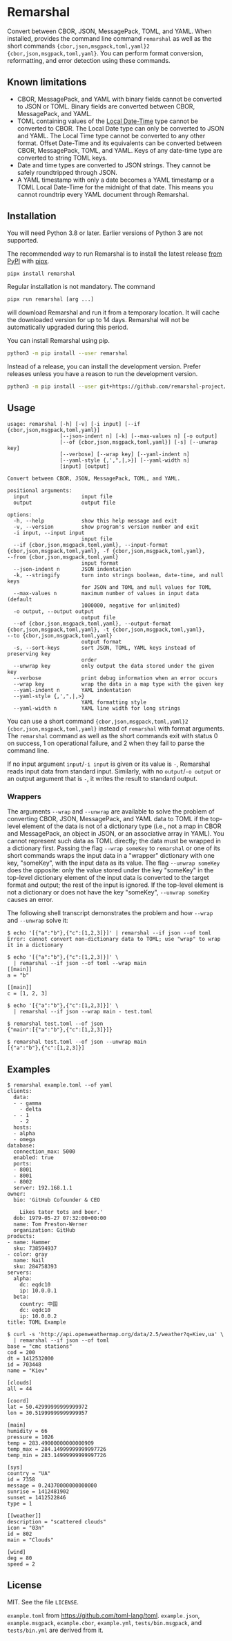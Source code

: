 # Remarshal

Convert between CBOR, JSON, MessagePack, TOML, and YAML.
When installed, provides the command line command `remarshal` as well as the short commands <code>{cbor,json,msgpack,toml,yaml}2<wbr>{cbor,json,msgpack,toml,yaml}</code>.
You can perform format conversion, reformatting, and error detection using these commands.

## Known limitations

* CBOR, MessagePack, and YAML with binary fields cannot be converted to JSON or TOML.
Binary fields are converted between CBOR, MessagePack, and YAML.
* TOML containing values of the [Local Date-Time](https://toml.io/en/v1.0.0-rc.1#local-date-time) type cannot be converted to CBOR.
The Local Date type can only be converted to JSON and YAML.
The Local Time type cannot be converted to any other format.
Offset Date-Time and its equivalents can be converted between CBOR, MessagePack, TOML, and YAML.
Keys of any date-time type are converted to string TOML keys.
* Date and time types are converted to JSON strings.
They cannot be safely roundtripped through JSON.
* A YAML timestamp with only a date becomes a YAML timestamp or a TOML Local Date-Time for the midnight of that date.
This means you cannot roundtrip every YAML document through Remarshal.

## Installation

You will need Python 3.8 or later.
Earlier versions of Python 3 are not supported.

The recommended way to run Remarshal is to install the latest release [from PyPI](https://pypi.org/project/remarshal/) with [pipx](https://github.com/pypa/pipx).

```sh
pipx install remarshal
```

Regular installation is not mandatory.
The command

```sh
pipx run remarshal [arg ...]
```

will download Remarshal and run it from a temporary location.
It will cache the downloaded version for up to 14 days.
Remarshal will not be automatically upgraded during this period.

You can install Remarshal using pip.

```sh
python3 -m pip install --user remarshal
```

Instead of a release, you can install the development version.
Prefer releases unless you have a reason to run the development version.

```sh
python3 -m pip install --user git+https://github.com/remarshal-project/remarshal
```

## Usage

```
usage: remarshal [-h] [-v] [-i input] [--if {cbor,json,msgpack,toml,yaml}]
                 [--json-indent n] [-k] [--max-values n] [-o output]
                 [--of {cbor,json,msgpack,toml,yaml}] [-s] [--unwrap key]
                 [--verbose] [--wrap key] [--yaml-indent n]
                 [--yaml-style {,',",|,>}] [--yaml-width n]
                 [input] [output]

Convert between CBOR, JSON, MessagePack, TOML, and YAML.

positional arguments:
  input                 input file
  output                output file

options:
  -h, --help            show this help message and exit
  -v, --version         show program's version number and exit
  -i input, --input input
                        input file
  --if {cbor,json,msgpack,toml,yaml}, --input-format
{cbor,json,msgpack,toml,yaml}, -f {cbor,json,msgpack,toml,yaml},
--from {cbor,json,msgpack,toml,yaml}
                        input format
  --json-indent n       JSON indentation
  -k, --stringify       turn into strings boolean, date-time, and null keys
                        for JSON and TOML and null values for TOML
  --max-values n        maximum number of values in input data (default
                        1000000, negative for unlimited)
  -o output, --output output
                        output file
  --of {cbor,json,msgpack,toml,yaml}, --output-format
{cbor,json,msgpack,toml,yaml}, -t {cbor,json,msgpack,toml,yaml},
--to {cbor,json,msgpack,toml,yaml}
                        output format
  -s, --sort-keys       sort JSON, TOML, YAML keys instead of preserving key
                        order
  --unwrap key          only output the data stored under the given key
  --verbose             print debug information when an error occurs
  --wrap key            wrap the data in a map type with the given key
  --yaml-indent n       YAML indentation
  --yaml-style {,',",|,>}
                        YAML formatting style
  --yaml-width n        YAML line width for long strings
```

You can use a short command <code>{cbor,json,msgpack,toml,yaml}2<wbr>{cbor,json,msgpack,toml,yaml}</code> instead of `remarshal` with format arguments.
The `remarshal` command as well as the short commands exit with status 0 on success, 1 on operational failure, and 2 when they fail to parse the command line.

If no input argument `input`/`-i input` is given or its value is `-`, Remarshal reads input data from standard input.
Similarly, with no `output`/`-o output` or an output argument that is `-`, it writes the result to standard output.

### Wrappers

The arguments `--wrap` and `--unwrap` are available to solve the problem of converting CBOR, JSON, MessagePack, and YAML data to TOML if the top-level element of the data is not of a dictionary type (i.e., not a map in CBOR and MessagePack, an object in JSON, or an associative array in YAML).
You cannot represent such data as TOML directly; the data must be wrapped in a dictionary first.
Passing the flag `--wrap someKey` to `remarshal` or one of its short commands wraps the input data in a "wrapper" dictionary with one key, "someKey", with the input data as its value.
The flag `--unwrap someKey` does the opposite: only the value stored under the key "someKey" in the top-level dictionary element of the input data is converted to the target format and output; the rest of the input is ignored.
If the top-level element is not a dictionary or does not have the key "someKey", `--unwrap someKey` causes an error.

The following shell transcript demonstrates the problem and how `--wrap` and `--unwrap` solve it:

```
$ echo '[{"a":"b"},{"c":[1,2,3]}]' | remarshal --if json --of toml
Error: cannot convert non-dictionary data to TOML; use "wrap" to wrap it in a dictionary

$ echo '[{"a":"b"},{"c":[1,2,3]}]' \
  | remarshal --if json --of toml --wrap main
[[main]]
a = "b"

[[main]]
c = [1, 2, 3]

$ echo '[{"a":"b"},{"c":[1,2,3]}]' \
  | remarshal --if json --wrap main - test.toml

$ remarshal test.toml --of json
{"main":[{"a":"b"},{"c":[1,2,3]}]}

$ remarshal test.toml --of json --unwrap main
[{"a":"b"},{"c":[1,2,3]}]
```

## Examples

```
$ remarshal example.toml --of yaml
clients:
  data:
  - - gamma
    - delta
  - - 1
    - 2
  hosts:
  - alpha
  - omega
database:
  connection_max: 5000
  enabled: true
  ports:
  - 8001
  - 8001
  - 8002
  server: 192.168.1.1
owner:
  bio: 'GitHub Cofounder & CEO

    Likes tater tots and beer.'
  dob: 1979-05-27 07:32:00+00:00
  name: Tom Preston-Werner
  organization: GitHub
products:
- name: Hammer
  sku: 738594937
- color: gray
  name: Nail
  sku: 284758393
servers:
  alpha:
    dc: eqdc10
    ip: 10.0.0.1
  beta:
    country: 中国
    dc: eqdc10
    ip: 10.0.0.2
title: TOML Example

$ curl -s 'http://api.openweathermap.org/data/2.5/weather?q=Kiev,ua' \
  | remarshal --if json --of toml
base = "cmc stations"
cod = 200
dt = 1412532000
id = 703448
name = "Kiev"

[clouds]
all = 44

[coord]
lat = 50.42999999999999972
lon = 30.51999999999999957

[main]
humidity = 66
pressure = 1026
temp = 283.49000000000000909
temp_max = 284.14999999999997726
temp_min = 283.14999999999997726

[sys]
country = "UA"
id = 7358
message = 0.24370000000000000
sunrise = 1412481902
sunset = 1412522846
type = 1

[[weather]]
description = "scattered clouds"
icon = "03n"
id = 802
main = "Clouds"

[wind]
deg = 80
speed = 2
```

## License

MIT. See the file `LICENSE`.

`example.toml` from <https://github.com/toml-lang/toml>. `example.json`, `example.msgpack`, `example.cbor`, `example.yml`, `tests/bin.msgpack`, and `tests/bin.yml` are derived from it.
